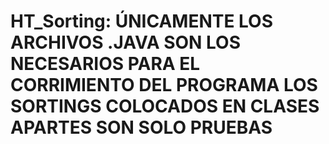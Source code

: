# HT_Sorting: ÚNICAMENTE LOS ARCHIVOS .JAVA SON LOS NECESARIOS PARA EL CORRIMIENTO DEL PROGRAMA LOS SORTINGS COLOCADOS EN CLASES APARTES SON SOLO PRUEBAS
